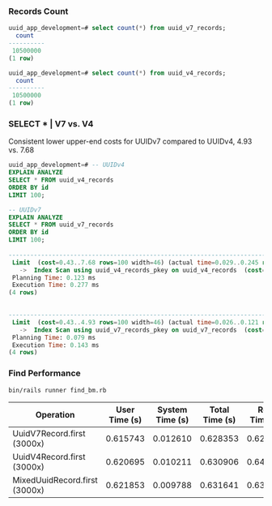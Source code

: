 
### Records Count
```sql
uuid_app_development=# select count(*) from uuid_v7_records;
  count
----------
 10500000
(1 row)

uuid_app_development=# select count(*) from uuid_v4_records;
  count
----------
 10500000
(1 row)
```

### SELECT * | V7 vs. V4
Consistent lower upper-end costs for UUIDv7 compared to UUIDv4, 4.93 vs. 7.68

```sql
uuid_app_development=# -- UUIDv4
EXPLAIN ANALYZE
SELECT * FROM uuid_v4_records
ORDER BY id
LIMIT 100;

-- UUIDv7
EXPLAIN ANALYZE
SELECT * FROM uuid_v7_records
ORDER BY id
LIMIT 100;
                                                                        QUERY PLAN
-----------------------------------------------------------------------------------------------------------------------------------------------------------
 Limit  (cost=0.43..7.68 rows=100 width=46) (actual time=0.029..0.245 rows=100 loops=1)
   ->  Index Scan using uuid_v4_records_pkey on uuid_v4_records  (cost=0.43..760595.86 rows=10500000 width=46) (actual time=0.027..0.231 rows=100 loops=1)
 Planning Time: 0.123 ms
 Execution Time: 0.277 ms
(4 rows)

                                                                        QUERY PLAN
-----------------------------------------------------------------------------------------------------------------------------------------------------------
 Limit  (cost=0.43..4.93 rows=100 width=46) (actual time=0.026..0.121 rows=100 loops=1)
   ->  Index Scan using uuid_v7_records_pkey on uuid_v7_records  (cost=0.43..471857.85 rows=10499961 width=46) (actual time=0.025..0.108 rows=100 loops=1)
 Planning Time: 0.079 ms
 Execution Time: 0.143 ms
(4 rows)
```


### Find Performance
```
bin/rails runner find_bm.rb
```
| Operation                         | User Time (s) | System Time (s) | Total Time (s) | Real Time (s) |
|----------------------------------|---------------|------------------|----------------|----------------|
| UuidV7Record.first (3000x)       | 0.615743      | 0.012610         | 0.628353       | 0.628940       |
| UuidV4Record.first (3000x)       | 0.620695      | 0.010211         | 0.630906       | 0.646641       |
| MixedUuidRecord.first (3000x)    | 0.621853      | 0.009788         | 0.631641       | 0.631663       |
